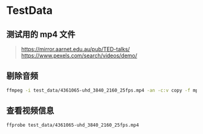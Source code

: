 # TestData

## 测试用的 mp4 文件

> <https://mirror.aarnet.edu.au/pub/TED-talks/>
> <https://www.pexels.com/search/videos/demo/>

## 剔除音频

```bash
ffmpeg -i test_data/4361065-uhd_3840_2160_25fps.mp4 -an -c:v copy -f mp4 test_data/4361065-uhd_3840_2160_25fps_without_audio.mp4
```

## 查看视频信息

```bash
ffprobe test_data/4361065-uhd_3840_2160_25fps.mp4
```
